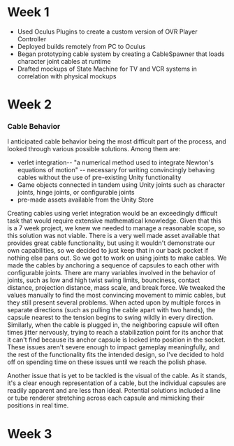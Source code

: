 # Week 1
* Used Oculus Plugins to create a custom version of OVR Player Controller
* Deployed builds remotely from PC to Oculus
* Began prototyping cable system by creating a CableSpawner that loads character joint cables at runtime
* Drafted mockups of State Machine for TV and VCR systems in correlation with physical mockups

# Week 2
### Cable Behavior
I anticipated cable behavior being the most difficult part of the process, and looked through various possible solutions. Among them are:
- verlet integration-- "a numerical method used to integrate Newton's equations of motion" -- necessary for writing convincingly behaving cables without the use of pre-existing Unity functionality
- Game objects connected in tandem using Unity joints such as character joints, hinge joints, or configurable joints
- pre-made assets available from the Unity Store

Creating cables using verlet integration would be an exceedingly difficult task that would require extensive mathematical knowledge. Given that this is a 7 week project, we knew we needed to manage a reasonable scope, so this solution was not viable. There is a very well made asset available that provides great cable functionality, but using it wouldn't demonstrate our own capabilities, so we decided to just keep that in our back pocket if nothing else pans out. So we got to work on using joints to make cables.
We made the cables by anchoring a sequence of capsules to each other with configurable joints. There are many variables involved in the behavior of joints, such as low and high twist swing limits, bounciness, contact distance, projection distance, mass scale, and break force. We tweaked the values manually to find the most convincing movement to mimic cables, but they still present several problems. When acted upon by multiple forces in separate directions (such as pulling the cable apart with two hands), the capsule nearest to the tension begins to swing wildly in every direction. Similarly, when the cable is plugged in, the neighboring capsule will often times jitter nervously, trying to reach a stabilization point for its anchor that it can't find because its anchor capsule is locked into position in the socket.
These issues aren't severe enough to impact gameplay meaningfully, and the rest of the functionality fits the intended design, so I've decided to hold off on spending time on these issues until we reach the polish phase.

Another issue that is yet to be tackled is the visual of the cable. As it stands, it's a clear enough representation of a cable, but the individual capsules are readily apparent and are less than ideal. Potential solutions included a line or tube renderer stretching across each capsule and mimicking their positions in real time.

# Week 3

